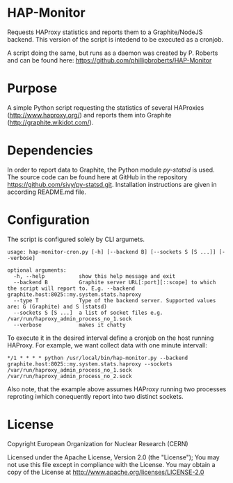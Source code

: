 HAP-Monitor
===========

Requests HAProxy statistics and reports them to a Graphite/NodeJS backend.
This version of the script is intedend to be executed as a cronjob.

A script doing the same, but runs as a daemon was created by P. Roberts and can be found here: https://github.com/phillipbroberts/HAP-Monitor

# Purpose

A simple Python script requesting the statistics of several HAProxies (http://www.haproxy.org/) and reports them into Graphite (http://graphite.wikidot.com/).

# Dependencies

In order to report data to Graphite, the Python module _py-statsd_ is used. The source code can be found here at GitHub in the repository https://github.com/sivy/py-statsd.git.
Installation instructions are given in according README.md file.

# Configuration

The script is configured solely by CLI argumets.

    usage: hap-monitor-cron.py [-h] [--backend B] [--sockets S [S ...]] [--verbose]

    optional arguments:
      -h, --help           show this help message and exit
      --backend B          Graphite server URL[:port][::scope] to which the script will report to. E.g. --backend graphite.host:8025::my.system.stats.haproxy
      --type T             Type of the backend server. Supported values are: G (Graphite) and S (statsd)
      --sockets S [S ...]  a list of socket files e.g. /var/run/haproxy_admin_process_no_1.sock
      --verbose            makes it chatty

To execute it in the desired interval define a cronjob on the host running HAProxy. For example, we want collect data with one minute intervall:

    */1 * * * * python /usr/local/bin/hap-monitor.py --backend graphite.host:8025::my.system.stats.haproxy --sockets /var/run/haproxy_admin_process_no_1.sock /var/run/haproxy_admin_process_no_2.sock

Also note, that the example above assumes HAProxy running two processes reproting iwhich conequently report into two distinct sockets.

# License
Copyright European Organization for Nuclear Research (CERN)

Licensed under the Apache License, Version 2.0 (the "License");
You may not use this file except in compliance with the License.
You may obtain a copy of the License at http://www.apache.org/licenses/LICENSE-2.0
